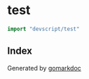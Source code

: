 <!-- Code generated by gomarkdoc. DO NOT EDIT -->

# test

```go
import "devscript/test"
```

## Index

Generated by [gomarkdoc](<https://github.com/princjef/gomarkdoc>)
